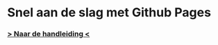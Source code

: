 # Snel aan de slag met Github Pages

### [> Naar de handleiding <](http://metiscoderclass.github.io/publiceer-webpagina-github/)

